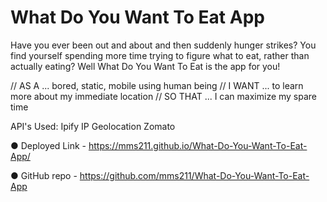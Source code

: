 # What Do You Want To Eat App
Have you ever been out and about and then suddenly hunger strikes? You find yourself spending more time trying to figure what to eat, rather than actually eating? Well What Do You Want To Eat is the app for you!

// AS A ... bored, static, mobile using human being
// I WANT ... to learn more about my immediate location
// SO THAT ... I can maximize my spare time

API's Used:
Ipify
IP Geolocation
Zomato



● Deployed Link - https://mms211.github.io/What-Do-You-Want-To-Eat-App/

● GitHub repo - https://github.com/mms211/What-Do-You-Want-To-Eat-App

